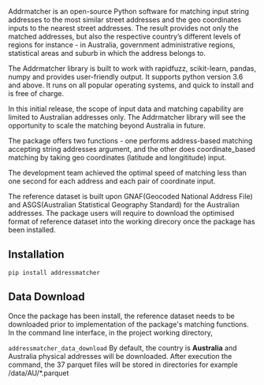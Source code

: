 Addrmatcher is an open-source Python software for matching input string addresses to the most similar street addresses and the geo coordinates inputs to the nearest street addresses. The result provides not only the matched addresses, but also the respective country’s different levels of regions for instance - in Australia, government administrative regions, statistical areas and suburb in which the address belongs to. 

The Addrmatcher library is built to work with rapidfuzz, scikit-learn, pandas, numpy and provides user-friendly output. It supports python version 3.6 and above. It runs on all popular operating systems, and quick to install and is free of charge. 

In this initial release, the scope of input data and matching capability are limited to Australian addresses only. The Addrmatcher library will see the opportunity to scale the matching beyond Australia in future. 

The package offers two functions - one performs address-based matching accepting string addresses argument, and the other does coordinate_based matching by taking geo coordinates (latitude and longititude) input.

The development team achieved the optimal speed of matching less than one second for each address and each pair of coordinate input. 

The reference dataset is built upon GNAF(Geocoded National Address File) and ASGS(Australian Statistical Geography Standard) for the Australian addresses. The package users will require to download the optimised format of reference dataset into the working direcory once the package has been installed.

Installation
------------

`pip install addressmatcher`

Data Download
-------------
 Once the package has been install, the reference dataset needs to be downloaded prior to implementation of the package's matching functions. 
 In the command line interface, in the project working directory, 

`addressmatcher_data_download`
By default, the country is __Australia__ and Australia physical addresses will be downloaded. After execution the command, the 37 parquet files will be stored in directories for example /data/AU/*.parquet
